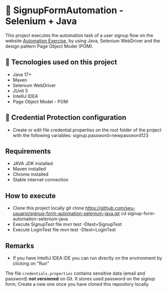 # 🤖 SignupFormAutomation - Selenium + Java
This project executes the automation task of a user signup flow on the website
[Automation Exercise](https://automationexercise.com), 
by using Java, Selenium WebDriver and the design pattern Page Object Model (POM).

## 🔧 Tecnologies used on this project
- Java 17+
- Maven
- Selenium WebDriver
- JUnit 5
- IntelliJ IDEA
- Page Object Model - POM

## 🔐 Credential Protection configuration
- Create or edit file credential.properties on the root folder of the project with the following variables:
  signup.password=newpassword123

## Requirements
- JAVA JDK installed
- Maven installed
- Chrome installed
- Stable internet connection

## How to execute
- Clone this project locally
  git clone https://github.com/seu-usuario/signup-form-automation-selenium-java.git
  cd signup-form-automation-selenium-java
- Execute SignupTest file
  mvn test -Dtest=SignupTest
- Execute LoginTest file
  mvn test -Dtest=LoginTest

## Remarks
- If you have IntelliJ IDEA IDE you can run directly on the environment by clicking on "Run"

The file `credentials.properties` contains sensitive data (email and password) **not versioned** on Git. 
It stores used password on the signup form; Create a new one once you have cloned this repository locally.


